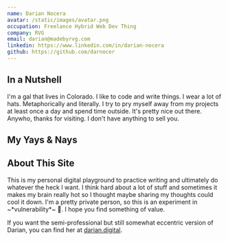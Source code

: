 ```yaml
---
name: Darian Nocera
avatar: /static/images/avatar.png
occupation: Freelance Hybrid Web Dev Thing
company: RVG
email: darian@madebyrvg.com
linkedin: https://www.linkedin.com/in/darian-nocera
github: https://github.com/darnocer
---
```


## In a Nutshell

I'm a gal that lives in Colorado. I like to code and write things. I wear a lot of hats. Metaphorically and literally. I try to pry myself away from my projects at least once a day and spend time outside. It's pretty nice out there. Anywho, thanks for visiting. I don't have anything to sell you.

## My Yays & Nays

<ChipWrapper />

## About This Site

This is my personal digital playground to practice writing and ultimately do whatever the heck I want. I think hard about a lot of stuff and sometimes it makes my brain really hot so I thought maybe sharing my thoughts could cool it down. I'm a pretty private person, so this is an experiment in \~\*vulnerability\*\~ 🧪. I hope you find something of value.

If you want the semi-professional but still somewhat eccentric version of Darian, you can find her at [darian.digital](https://darian.digital).
